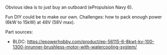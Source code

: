 Obvious idea is to just buy an outboard (ePropulsion Navy 6).

Fun DIY could be to make our own. Challenges: how to pack enough power (6kW to 15kW) at 48V (58V max).

Part sources:
- BLDC: https://epowerhobby.com/product/ep-56115-6-8kwt-kv-100-1300-inrunner-brushless-motor-with-watercooling-system/

